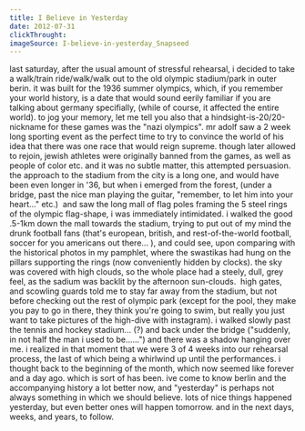 ```yaml
---
title: I Believe in Yesterday
date: 2012-07-31
clickThrought:
imageSource: I-believe-in-yesterday_Snapseed
---
```


last saturday, after the usual amount of stressful rehearsal, i decided to take a walk/train ride/walk/walk out to the old olympic stadium/park in outer berin. it was built for the 1936 summer olympics, which, if you remember your world history, is a date that would sound eerily familiar if you are talking about germany specifially, (while of course, it affected the entire world). to jog your memory, let me tell you also that a hindsight-is-20/20-nickname for these games was the "nazi olympics". mr adolf saw a 2 week long sporting event as the perfect time to try to convince the world of his idea that there was one race that would reign supreme. though later allowed to rejoin, jewish athletes were originally banned from the games, as well as people of color etc. and it was no subtle matter, this attempted persuasion. the approach to the stadium from the city is a long one, and would have been even longer in '36, but when i emerged from the forest, (under a bridge, past the nice man playing the guitar, "remember, to let him into your heart..." etc.)  and saw the long mall of flag poles framing the 5 steel rings of the olympic flag-shape, i was immediately intimidated. i walked the good .5-1km down the mall towards the stadium, trying to put out of my mind the drunk football fans (that's european, british, and rest-of-the-world football, soccer for you americans out there... ), and could see, upon comparing with the historical photos in my pamphlet, where the swastikas had hung on the pillars supporting the rings (now conveniently hidden by clocks). the sky was covered with high clouds, so the whole place had a steely, dull, grey feel, as the sadium was backlit by the afternoon sun-clouds.  high gates, and scowling guards told me to stay far away from the stadium, but not before checking out the rest of olympic park (except for the pool, they make you pay to go in there, they think you're going to swim, but really you just want to take pictures of the high-dive with instagram). i walked slowly past the tennis and hockey stadium... (?) and back under the bridge ("suddenly, in not half the man i used to be......") and there was a shadow hanging over me. i realized in that moment that we were 3 of 4 weeks into our rehearsal process, the last of which being a whirlwind up until the performances. i thought back to the beginning of the month, which now seemed like forever and a day ago. which is sort of has been. ive come to know berlin and the accompanying history a lot better now, and "yesterday" is perhaps not always something in which we should believe. lots of nice things happened yesterday, but even better ones will happen tomorrow. and in the next days, weeks, and years, to follow.
